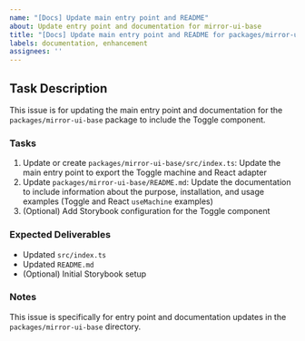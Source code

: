 ```yaml
---
name: "[Docs] Update main entry point and README"
about: Update entry point and documentation for mirror-ui-base
title: "[Docs] Update main entry point and README for packages/mirror-ui-base (include Toggle)"
labels: documentation, enhancement
assignees: ''
---
```


## Task Description

This issue is for updating the main entry point and documentation for the `packages/mirror-ui-base` package to include the Toggle component.

### Tasks

1. Update or create `packages/mirror-ui-base/src/index.ts`: Update the main entry point to export the Toggle machine and React adapter
2. Update `packages/mirror-ui-base/README.md`: Update the documentation to include information about the purpose, installation, and usage examples (Toggle and React `useMachine` examples)
3. (Optional) Add Storybook configuration for the Toggle component

### Expected Deliverables

- Updated `src/index.ts`
- Updated `README.md`
- (Optional) Initial Storybook setup

### Notes

This issue is specifically for entry point and documentation updates in the `packages/mirror-ui-base` directory.
